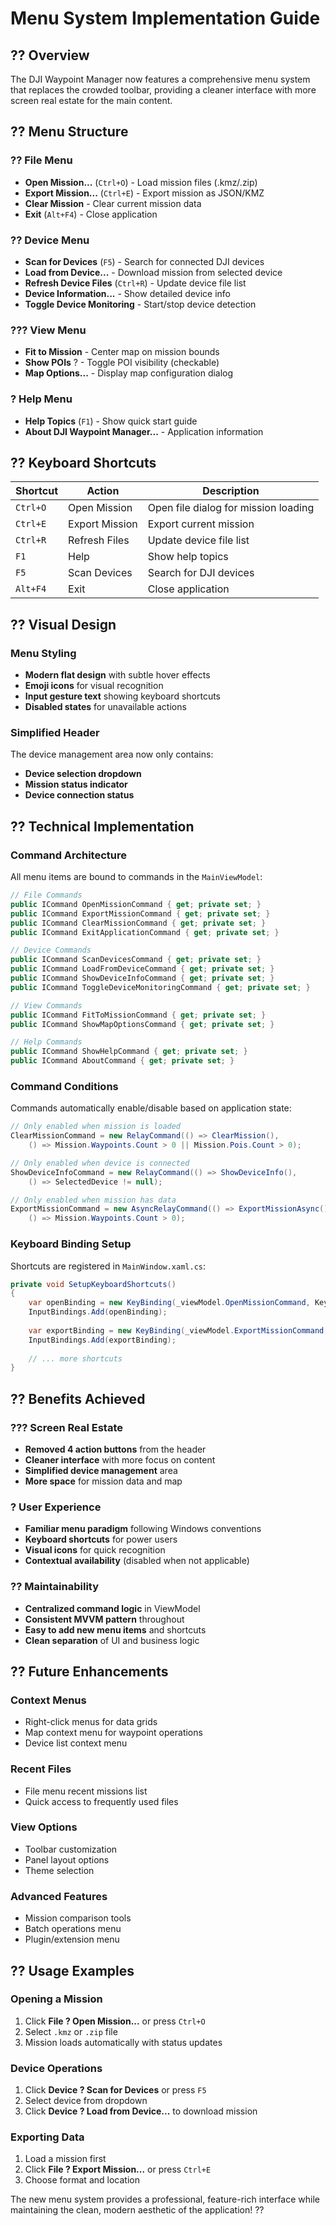 # Menu System Implementation Guide

## ?? **Overview**

The DJI Waypoint Manager now features a comprehensive menu system that replaces the crowded toolbar, providing a cleaner interface with more screen real estate for the main content.

## ?? **Menu Structure**

### **?? File Menu**
- **Open Mission...** (`Ctrl+O`) - Load mission files (.kmz/.zip)
- **Export Mission...** (`Ctrl+E`) - Export mission as JSON/KMZ
- **Clear Mission** - Clear current mission data
- **Exit** (`Alt+F4`) - Close application

### **?? Device Menu**
- **Scan for Devices** (`F5`) - Search for connected DJI devices
- **Load from Device...** - Download mission from selected device
- **Refresh Device Files** (`Ctrl+R`) - Update device file list
- **Device Information...** - Show detailed device info
- **Toggle Device Monitoring** - Start/stop device detection

### **??? View Menu**
- **Fit to Mission** - Center map on mission bounds
- **Show POIs** ? - Toggle POI visibility (checkable)
- **Map Options...** - Display map configuration dialog

### **? Help Menu**
- **Help Topics** (`F1`) - Show quick start guide
- **About DJI Waypoint Manager...** - Application information

## ?? **Keyboard Shortcuts**

| Shortcut | Action | Description |
|----------|--------|-------------|
| `Ctrl+O` | Open Mission | Open file dialog for mission loading |
| `Ctrl+E` | Export Mission | Export current mission |
| `Ctrl+R` | Refresh Files | Update device file list |
| `F1` | Help | Show help topics |
| `F5` | Scan Devices | Search for DJI devices |
| `Alt+F4` | Exit | Close application |

## ?? **Visual Design**

### **Menu Styling**
- **Modern flat design** with subtle hover effects
- **Emoji icons** for visual recognition
- **Input gesture text** showing keyboard shortcuts
- **Disabled states** for unavailable actions

### **Simplified Header**
The device management area now only contains:
- **Device selection dropdown**
- **Mission status indicator**
- **Device connection status**

## ?? **Technical Implementation**

### **Command Architecture**
All menu items are bound to commands in the `MainViewModel`:

```csharp
// File Commands
public ICommand OpenMissionCommand { get; private set; }
public ICommand ExportMissionCommand { get; private set; }
public ICommand ClearMissionCommand { get; private set; }
public ICommand ExitApplicationCommand { get; private set; }

// Device Commands  
public ICommand ScanDevicesCommand { get; private set; }
public ICommand LoadFromDeviceCommand { get; private set; }
public ICommand ShowDeviceInfoCommand { get; private set; }
public ICommand ToggleDeviceMonitoringCommand { get; private set; }

// View Commands
public ICommand FitToMissionCommand { get; private set; }
public ICommand ShowMapOptionsCommand { get; private set; }

// Help Commands
public ICommand ShowHelpCommand { get; private set; }
public ICommand AboutCommand { get; private set; }
```

### **Command Conditions**
Commands automatically enable/disable based on application state:

```csharp
// Only enabled when mission is loaded
ClearMissionCommand = new RelayCommand(() => ClearMission(), 
    () => Mission.Waypoints.Count > 0 || Mission.Pois.Count > 0);

// Only enabled when device is connected
ShowDeviceInfoCommand = new RelayCommand(() => ShowDeviceInfo(), 
    () => SelectedDevice != null);

// Only enabled when mission has data
ExportMissionCommand = new AsyncRelayCommand(() => ExportMissionAsync(), 
    () => Mission.Waypoints.Count > 0);
```

### **Keyboard Binding Setup**
Shortcuts are registered in `MainWindow.xaml.cs`:

```csharp
private void SetupKeyboardShortcuts()
{
    var openBinding = new KeyBinding(_viewModel.OpenMissionCommand, Key.O, ModifierKeys.Control);
    InputBindings.Add(openBinding);
    
    var exportBinding = new KeyBinding(_viewModel.ExportMissionCommand, Key.E, ModifierKeys.Control);
    InputBindings.Add(exportBinding);
    
    // ... more shortcuts
}
```

## ?? **Benefits Achieved**

### **??? Screen Real Estate**
- **Removed 4 action buttons** from the header
- **Cleaner interface** with more focus on content
- **Simplified device management** area
- **More space** for mission data and map

### **? User Experience**
- **Familiar menu paradigm** following Windows conventions
- **Keyboard shortcuts** for power users
- **Visual icons** for quick recognition
- **Contextual availability** (disabled when not applicable)

### **?? Maintainability**
- **Centralized command logic** in ViewModel
- **Consistent MVVM pattern** throughout
- **Easy to add new menu items** and shortcuts
- **Clean separation** of UI and business logic

## ?? **Future Enhancements**

### **Context Menus**
- Right-click menus for data grids
- Map context menu for waypoint operations
- Device list context menu

### **Recent Files**
- File menu recent missions list
- Quick access to frequently used files

### **View Options**
- Toolbar customization
- Panel layout options
- Theme selection

### **Advanced Features**
- Mission comparison tools
- Batch operations menu
- Plugin/extension menu

## ?? **Usage Examples**

### **Opening a Mission**
1. Click **File ? Open Mission...** or press `Ctrl+O`
2. Select `.kmz` or `.zip` file
3. Mission loads automatically with status updates

### **Device Operations**
1. Click **Device ? Scan for Devices** or press `F5`
2. Select device from dropdown
3. Click **Device ? Load from Device...** to download mission

### **Exporting Data**
1. Load a mission first
2. Click **File ? Export Mission...** or press `Ctrl+E`
3. Choose format and location

The new menu system provides a professional, feature-rich interface while maintaining the clean, modern aesthetic of the application! ??